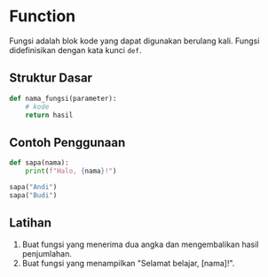 # Function

Fungsi adalah blok kode yang dapat digunakan berulang kali. Fungsi didefinisikan dengan kata kunci `def`.

## Struktur Dasar
```python
def nama_fungsi(parameter):
    # kode
    return hasil
```

## Contoh Penggunaan
```python
def sapa(nama):
    print(f"Halo, {nama}!")

sapa("Andi")
sapa("Budi")
```

## Latihan
1. Buat fungsi yang menerima dua angka dan mengembalikan hasil penjumlahan.
2. Buat fungsi yang menampilkan "Selamat belajar, [nama]!".
